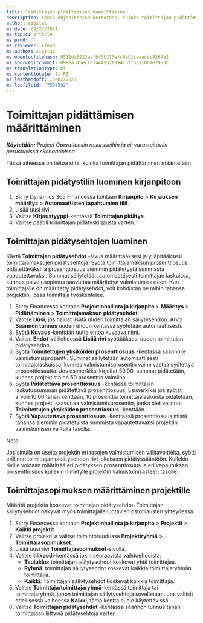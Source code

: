 ```yaml
---
title: Toimittajan pidättämisen määrittäminen
description: Tässä ohjeaiheessa kerrotaan, kuinka toimittajan pidättäminen määritetään.
author: sigitac
ms.date: 09/27/2021
ms.topic: article
ms.prod: ''
ms.reviewer: kfend
ms.author: sigitac
ms.openlocfilehash: 9511da6212aafbf5b173efc6eb1ceaacbc8264a2
ms.sourcegitcommit: 098ea345ecfaf4445520094c32f5511b67e7953c
ms.translationtype: HT
ms.contentlocale: fi-FI
ms.lasthandoff: 10/02/2021
ms.locfileid: "7594582"
---
```

# <a name="set-up-vendor-retention"></a>Toimittajan pidättämisen määrittäminen

_**Käytetään:** Project Operationsin resursseihin ja ei-varastoitaviin perustuvissa skenaarioissa_

Tässä aiheessa on tietoa siitä, kuinka toimittajan pidättäminen määritetään.

## <a name="set-up-a-vendor-retention-account-in-general-ledger"></a>Toimittajan pidätystilin luominen kirjanpitoon

1. Siirry Dynamics 365 Financessa kohtaan **Kirjanpito** > **Kirjauksen määritys** > **Automaattisten tapahtumien tilit**.
2. Lisää uusi rivi.
3. Valitse **Kirjaustyyppi**-kentässä **Toimittajan pidätys**.
4. Valitse päätili toimittajan pidätyskirjausta varten.

## <a name="create-vendor-retention-terms"></a>Toimittajan pidätysehtojen luominen

Käytä **Toimittajan pidätysehdot** -sivua määrittääksesi ja ylläpitääksesi toimittajamaksujen pidätysehtoja. Syötä toimittajamaksun prosenttiosuus pidätettäväksi ja prosenttiosuus aiemmin pidätetystä summasta vapautettavaksi. Summat säilytetään automaattisesti toimittajan laskuissa, kunnes palvelusopimus saavuttaa määritetyn valmistumisasteen. Kun toimittajalle on määritetty pidätysehdot, voit kohdistaa ne mihin tahansa projektiin, jossa toimittaja työskentelee.

1. Siirry Financessa kohtaan **Projektinhallinta ja kirjanpito** > **Määritys** > **Pidättäminen** > **Toimittajamaksun pidätysehdot**.
2. Valitse **Uusi**, jos haluat lisätä uuden toimittajan säilytysehdon. Arvo **Säännön tunnus** uuden ehdon kentässä syötetään automaattisesti. 
3. Syötä **Kuvaus**-kenttään uutta ehtoa kuvaava nimi.
4. Valitse **Ehdot**-välilehdessä **Lisää rivi**  syöttääksesi uuden toimittajan pidätysehdon.
5. Syötä  **Toimitettujen yksiköiden prosenttiosuus** -kentässä säännölle valmistumisprosentti. Summat säilytetään automaattisesti toimittajalaskuissa, kunnes valmistumisprosentin vaihe vastaa syötettyä prosenttiosuutta. Jos esimerkiksi kirjoitat 50,00, summat pidätetään, kunnes projektista on 50 prosenttia valmiina.
6. Syötä **Pidätettävä prosenttiosuus** -kentässä toimittajan laskutussumman pidätettävä prosenttiosuus. Esimerkiksi jos syötät arvon 10,00 tähän kenttään, 10 prosenttia toimittajalaskuista pidätetään, kunnes projekti saavuttaa valmistumisprosentin, jonka olet valinnut **Toimitettujen yksiköiden prosenttiosuus** -kenttään.
7. Syötä  **Vapautettava prosenttiosuus** -kenttässä prosenttiosuus mistä tahansa aiemmin pidätetyistä summista vapautettavaksi projektin valmistumisen valitulla tasolla.

> [!NOTE]
> Jos sinulla on useita projektin eri tasojen valmistumisen välitavoitteita, syötä erillinen toimittajan pidätysehdon rivi jokaiseen pidätyssääntöön. Kullekin riville voidaan määrittää eri pidätyksen prosenttiosuus ja eri vapautuksen prosenttiosuus kullekin nimetylle projektin valmistumisasteen tasolle.

## <a name="set-up-a-vendor-agreement-for-the-project"></a>Toimittajasopimuksen määrittäminen projektille

Määritä projektia koskevat toimittajan pidätysehdot. Toimittajan säilytysehdot näkyvät myös toimittajalle luotavien ostotilausten yhteydessä.

1. Siirry Financessa kohtaan **Projektinhallinta ja kirjanpito** > **Projektit** > **Kaikki projektit**. 
2. Valitse projekti ja valitse toimintoruudussa **Projektiryhmä** > **Toimittajasopimukset**.
3. Lisää uusi rivi **Toimittajasopimukset**-sivulla.
4. Valitse **tilikoodi**-kentässä jokin seuraavista vaihtoehdoista:
   - **Taulukko**: toimittajan säilytysehdot koskevat yhtä toimittajaa.
   - **Ryhmä**: toimittajan säilytysehdot koskevat kaikkia toimittajaryhmän toimittajia.
   - **Kaikki**: Toimittajan säilytysehdot koskevat kaikkia toimittajia.
5. Valitse **Toimittaja/toimittajaryhmä**-kentässä toimittaja tai toimittajaryhmä, johon toimittajan säilytysehtoja sovelletaan. Jos valitsit edellisessä vaiheessa **Kaikki**, tämä kenttä ei ole käytettävissä.
6. Valitse **Toimittajan pidätysehdot** -kentässä säännön tunnus tähän toimittajaan liittyviä pidätysehtoja varten.

